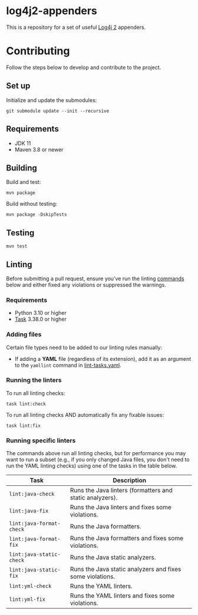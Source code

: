 # log4j2-appenders
This is a repository for a set of useful [Log4j 2][log4j2] appenders.

# Contributing
Follow the steps below to develop and contribute to the project.

## Set up
Initialize and update the submodules:
```shell
git submodule update --init --recursive
```

## Requirements

* JDK 11
* Maven 3.8 or newer

## Building
Build and test:
```shell
mvn package
```

Build without testing:
```shell
mvn package -DskipTests
```

## Testing
```shell
mvn test
```

## Linting
Before submitting a pull request, ensure you’ve run the linting [commands](#running-the-linters)
below and either fixed any violations or suppressed the warnings.

### Requirements
* Python 3.10 or higher
* [Task] 3.38.0 or higher

### Adding files
Certain file types need to be added to our linting rules manually:

* If adding a **YAML** file (regardless of its extension), add it as an argument to the `yamllint`
  command in [lint-tasks.yaml](lint-tasks.yaml).

### Running the linters
To run all linting checks:
```shell
task lint:check
```

To run all linting checks AND automatically fix any fixable issues:
```shell
task lint:fix
```

### Running specific linters
The commands above run all linting checks, but for performance you may want to run a subset (e.g.,
if you only changed Java files, you don't need to run the YAML linting checks) using one of the
tasks in the table below.

| Task                     | Description                                               |
|--------------------------|-----------------------------------------------------------|
| `lint:java-check`        | Runs the Java linters (formatters and static analyzers).  |
| `lint:java-fix`          | Runs the Java linters and fixes some violations.          |
| `lint:java-format-check` | Runs the Java formatters.                                 |
| `lint:java-format-fix`   | Runs the Java formatters and fixes some violations.       |
| `lint:java-static-check` | Runs the Java static analyzers.                           |
| `lint:java-static-fix`   | Runs the Java static analyzers and fixes some violations. |
| `lint:yml-check`         | Runs the YAML linters.                                    |
| `lint:yml-fix`           | Runs the YAML linters and fixes some violations.          |

[log4j2]: https://logging.apache.org/log4j/2.x/index.html
[Task]: https://taskfile.dev
